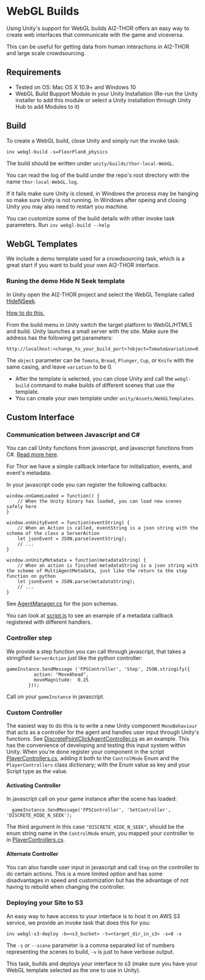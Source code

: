 # WebGL Builds

Using Unity's support for WebGL builds AI2-THOR offers an easy way to create web interfaces that communicate with the game and viceversa.

This can be useful for getting data from human interactions in AI2-THOR and large scale crowdsourcing.

## Requirements

* Tested on OS: Mac OS X 10.9+ and Windows 10
* WebGL Build Bupport Module in your Unity Installation (Re-run the Unity installer to add this module or select a Unity installation through Unity Hub to add Modules to it)

## Build

To create a WebGL build, close Unity and simply run the invoke task:

```
inv webgl-build -s=FloorPlan8_physics
```

The build should be written under `unity/builds/thor-local-WebGL`.

You can read the log of the build under the repo's root directory with the name `thor-local-WebGL.log`.

If it fails make sure Unity is closed, in Windows the process may be hanging so make sure Unity is not running. In Windows after opeing and closing Unity you may also need to restart you machine.

You can customize some of the build details with other invoke task parameters. Run `inv webgl-build --help`

## WebGL Templates

We include a demo template used for a crowdsourcing task, which is a great start if you want to build your own AI2-THOR interface. 

### Runing the demo Hide N Seek template

In Unity open the AI2-THOR project and select the WebGL Template called [HideNSeek](unity/Assets/WebGLTemplates/HideNSeek).

[How to do this.](https://docs.unity3d.com/Manual/webgl-templates.html)

From the build menu in Unity switch the target platform to WebGL/HTML5 and build. Unity launches a small server with the site. Make sure the address has the following get parameters:

`http://localhost:<change_to_your_build_port>?object=Tomato&variation=0`

The `object` parameter can be `Tomato`, `Bread`, `Plunger`, `Cup`, or `Knife` with the same casing, and leave `variation` to be 0.

* After the template is selected, you can close Unity and call the `webgl-build` command to make builds of different scenes that use the template.
* You can create your own template under `unity/Assets/WebGLTemplates`.

## Custom Interface

### Communication between Javascript and C#

You can call Unity functions from javascript, and javascript functions from C#. [Read more here](https://docs.unity3d.com/Manual/webgl-interactingwithbrowserscripting.html).

For Thor we have a simple callback interface for initialization, events, and event's metadata.

In your javascript code you can register the following callbacks:

```
window.onGameLoaded = function() {
    // When the Unity binary has loaded, you can load new scenes safely here
}
```

```
window.onUnityEvent = function(eventString) {
    // When an Action is called, eventString is a json string with the schema of the class a ServerAction
    let jsonEvent = JSON.parse(eventString);
    // ...
}
```

```
window.onUnityMetadata = function(metadataString) {
    // When an action is finished metadataString is a json string with the scheme of MultiAgentMetadata, just like the return to the step function on python
    let jsonEvent = JSON.parse(metadataString);
    // ...
}
```

See [AgentManager.cs](unity/Assets/Scripts/AgentManager.cs) for the json schemas.

You can look at [script.js](unity/Assets/WebGLTemplates/HideNSeek/TemplateData/script.js) to see an example of a metadata callback registered with different handlers.

### Controller step

We provide a step function you can call through javascript, that takes a stringified `ServerAction` just like the python controller:

```
gameInstance.SendMessage ('FPSController', 'Step', JSON.stringify({
          action: "MoveAhead",
          moveMagnitude:  0.25
        }));
```

Call on your `gameInstance` in javascript.


### Custom Controller

The easiest way to do this is to write a new Unity component `MonoBehaviour` that acts as a controller for the agent and handles user input through Unity's functions. See [DiscretePointClickAgentController.cs](unity/Assets/Scripts/DiscretePointClickAgentController.cs) as an example. This has the convenience of developing and testing this input system within Unity. 
When you're done register your component in the script [PlayerControllers.cs](https://github.com/allenai/ai2thor/blob/master/unity/Assets/Scripts/PlayerControllers.cs), adding it both to the `ControlMode` Enum and the `PlayerControllers` class dictionary; with the Enum value as key and your Script type as the value.

#### Activating Controller

In javascript call on your game instance after the scene has loaded:

```
  gameInstance.SendMessage('FPSController', 'SetController', 'DISCRETE_HIDE_N_SEEK');
```

The third argument in this case `"DISCRETE_HIDE_N_SEEK"`, should be the enum string name in the `ControlMode` enum, you mapped your controller to in [PlayerControllers.cs](https://github.com/allenai/ai2thor/blob/master/unity/Assets/Scripts/PlayerControllers.cs).

#### Alternate Controller

You can also handle user input in javascript and call `Step` on the controller to do certain actions. This is a more limited option and has some disadvantages in speed and customization but has the advantage of not having to rebuild when changing the controller.

### Deploying your Site to S3

An easy way to have access to your interface is to host it on AWS S3 service, we provide an invoke task that does this for you:

```
inv webgl-s3-deploy -b=<s3_bucket> -t=<target_dir_in_s3> -s=8 -v
```

The `-s` or `--scene` parameter is a comma separated list of numbers representing the scenes to build, `-v` is just to have verbose output.

This task, builds and deploys your interface to s3 (make sure you have your WebGL template selected as the one to use in Unity).
